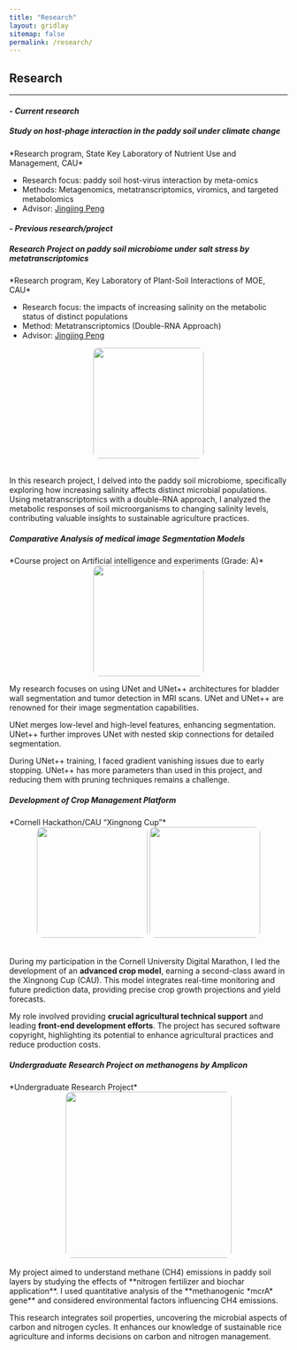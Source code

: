```yaml
---
title: "Research"
layout: gridlay
sitemap: false
permalink: /research/
---
```


<style>
img{
  border-radius: 10px;
}
.col-md-3 {
  margin-top:10px;
  margin-bottom:10px;
  padding:0px;
  display:block;
  overflow:hidden;
  text-align:center;
  display: table-cell;
  background: white;
  border-radius: 20px;
  height: auto;
}
iframe {
  margin:0;
  padding:0;
  width: 175px;
  display: inline;
  vertical-align: middle;
}
</style>
## Research

------

#### - *Current research*

<div class="jumbotron">
<div class="col-md-12 col-sm-12">

<h5>Study on host-phage interaction in the paddy soil under climate change</h5>
*Research program, State Key Laboratory of Nutrient Use and Management, CAU*

- Research focus: paddy soil host-virus interaction by meta-omics
- Methods: Metagenomics, metatranscriptomics, viromics, and targeted metabolomics
- Advisor: [ Jingjing Peng](jingjing.peng@cau.edu.cn)

</div>
</div>


#### - *Previous research/project*

<div class="jumbotron">
<div class="col-md-12 col-sm-12">

<h5>Research Project on paddy soil microbiome under salt stress by metatranscriptomics</h5>
*Research program, Key Laboratory of Plant-Soil Interactions of MOE, CAU*

- Research focus: the impacts of increasing salinity on the metabolic status of distinct populations
- Method: Metatranscriptomics (Double-RNA Approach)
- Advisor: [ Jingjing Peng](jingjing.peng@cau.edu.cn)

<center>
<img src="{{ site.url }}{{ site.baseurl }}/images/2025saltconcept.jpg" height="200"/> 
</center>
<br>

In this research project, I delved into the paddy soil microbiome, specifically exploring how increasing salinity affects distinct microbial populations. Using metatranscriptomics with a double-RNA approach, I analyzed the metabolic responses of soil microorganisms to changing salinity levels, contributing valuable insights to sustainable agriculture practices.

</div>
</div>

<div class="jumbotron">
<div class="col-md-12 col-sm-12">

<h5>Comparative Analysis of medical image Segmentation Models</h5>
*Course project on  Artificial intelligence and experiments (Grade: A)*
<br><center>
<img src="{{ site.url }}{{ site.baseurl }}/images/unet1.png" height="200"/> 
</center>

My research focuses on using UNet and UNet++ architectures for bladder wall segmentation and tumor detection in MRI scans. UNet and UNet++ are renowned for their image segmentation capabilities.

UNet merges low-level and high-level features, enhancing segmentation. UNet++ further improves UNet with nested skip connections for detailed segmentation.

During UNet++ training, I faced gradient vanishing issues due to early stopping. UNet++ has more parameters than used in this project, and reducing them with pruning techniques remains a challenge.
</div>

</div>

<div class="jumbotron">
<div class="col-md-12 col-sm-12">

<h5>Development of Crop Management Platform</h5>
*Cornell Hackathon/CAU “Xingnong Cup”*
<br><center>
<img src="{{ site.url }}{{ site.baseurl }}/images/2021ifarm3.png" height="200"/>         
<img src="{{ site.url }}{{ site.baseurl }}/images/2021ifarm2.png" height="200"/> 
</center>
<br>

During my participation in the Cornell University Digital Marathon, I led the development of an **advanced crop model**, earning a second-class award in the Xingnong Cup (CAU). This model integrates real-time monitoring and future prediction data, providing precise crop growth projections and yield forecasts.

My role involved providing **crucial agricultural technical support** and leading **front-end development efforts**. The project has secured software copyright, highlighting its potential to enhance agricultural practices and reduce production costs.

</div>
</div>

<div class="jumbotron">
<div class="col-md-12 col-sm-12">
<h5>Undergraduate Research Project on methanogens by Amplicon</h5>
*Undergraduate Research Project*
<br><center>
<img src="{{ site.url }}{{ site.baseurl }}/images/urp.png" height="300"/>         
</center>
<br>
My project aimed to understand methane (CH4) emissions in paddy soil layers by studying the effects of **nitrogen fertilizer and biochar application**. I used quantitative analysis of the **methanogenic *mcrA* gene** and considered environmental factors influencing CH4 emissions. 

This research integrates soil properties, uncovering the microbial aspects of carbon and nitrogen cycles. It enhances our knowledge of sustainable rice agriculture and informs decisions on carbon and nitrogen management.
</div>
</div>

